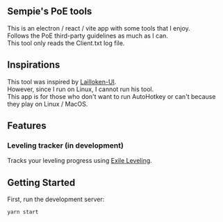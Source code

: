 ## Sempie's PoE tools

This is an electron / react / vite app with some tools that I enjoy.<br />
Follows the PoE third-party guidelines as much as I can.<br />
This tool only reads the Client.txt log file.

## Inspirations

This tool was inspired by [Lailloken-UI](https://github.com/Lailloken/Lailloken-UI).<br />
However, since I run on Linux, I cannot run his tool.<br />
This app is for those who don't want to run AutoHotkey or can't because they play on Linux / MacOS.

## Features

### Leveling tracker (in development)

Tracks your leveling progress using [Exile Leveling](https://heartofphos.github.io/exile-leveling/).

## Getting Started

First, run the development server:

```bash
yarn start
```